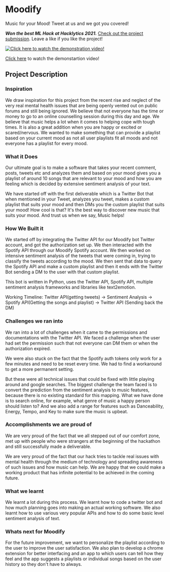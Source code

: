 

# Moodify
Music for your Mood! Tweet at us and we got you covered!

***Won the best ML Hack at Hacklytics 2021.*** [Check out the project submission](https://devpost.com/software/moodify-bjkw5v). Leave a like if you like the project!

[![Click here to watch the demonstration video!](http://img.youtube.com/vi/8CGkC-EL1L0/0.jpg)](http://www.youtube.com/watch?v=8CGkC-EL1L0)

[Click here](https://www.youtube.com/watch?v=8CGkC-EL1L0) to watch the demonstartion video!
## Project Description

### Inspiration

We draw inspiration for this project from the recent rise and neglect of the very real mental health issues that are being openly vented out on public forums and still being ignored. We believe that not everyone has the time or money to go to an online counselling session during this day and age. We believe that music helps a lot when it comes to helping cope with tough times. It is also a great addition when you are happy or excited or scared/nervous. We wanted to make something that can provide a playlist based on your current mood as not all user playlists fit all moods and not everyone has a playlist for every mood.

### What it Does

Our ultimate goal is to make a software that takes your recent comment, posts, tweets etc and analyzes them and based on your mood gives you a playlist of around 10 songs that are relevant to your mood and how you are feeling which is decided by extensive sentiment analysis of your text. 

We have started off with the first deliverable which is a Twitter Bot that when mentioned in your Tweet, analyzes you tweet, makes a custom playlist that suits your mood and then DMs you the custom playlist that suits your mood! How cool is that? It's the best way to discover new music that suits your mood. And trust us when we say, Music helps!

### How We Built it 

We started off by integrating the Twitter API for our Moodify bot Twitter account, and got the authorization set up. We then interacted with the Spotify API through our Moodify Spotify account. We then worked on intensive sentiment analysis of the tweets that were coming in, trying to classify the tweets according to the mood. We then sent that data to query the Spotify API and make a custom playlist and then it ends with the Twitter Bot sending a DM to the user with that custom playlist.

This bot is written in Python, uses the Twitter API, Spotify API, multiple sentiment analysis frameworks and libraries like text2emotion.

Working Timeline:
Twitter API(getting tweets) -> Sentiment Analysis -> Spotify API(Getting the songs and playlist) -> Twitter API (Sending back the DM)

### Challenges we ran into

We ran into a lot of challenges when it came to the permissions and documentations with the Twitter API. We faced a challenge when the user had set the permission such that not everyone can DM them or when the authorization expired. 

We were also stuck on the fact that the Spotify auth tokens only work for a few minutes and need to be reset every time. We had to find a workaround to get a more permanent setting. 

But these were all technical issues that could be fixed with little playing around and google searches. The biggest challenge the team faced is to convert the prediction from the sentiment analysis to music features, because there is no existing standard for this mapping. What we have done is to search online, for example, what genre of music a happy person should listen to? And we also add a range for features such as Danceability, Energy, Tempo, and Key to make sure the music is upbeat.

### Accomplishments we are proud of 
 
We are very proud of the fact that we all stepped out of our comfort zone, met up with people who were strangers at the beginning of the hackathon and still successfully made a deliverable. 

We are very proud of the fact that our hack tries to tackle real issues with mental health through the medium of technology and spreading awareness of such issues and how music can help. We are happy that we could make a working product that has infinite potential to be achieved in the coming future. 

### What we learnt

We learnt a lot during this process. We learnt how to code a twitter bot and how much planning goes into making an actual working software. We also learnt how to use various very popular APIs and how to do some basic level sentiment analysis of text. 

### Whats next for Moodify

For the future improvement, we want to personalize the playlist according to the user to improve the user satisfaction. We also plan to develop a chrome extension for better interfacing and an app to which users can tell how they feel and the app suggests a playlists or individual songs based on the user history so they don't have to always. 
